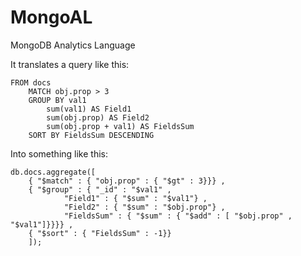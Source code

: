 MongoAL
=======

MongoDB Analytics Language

It translates a query like this:

	FROM docs
		MATCH obj.prop > 3
		GROUP BY val1
			sum(val1) AS Field1
			sum(obj.prop) AS Field2
			sum(obj.prop + val1) AS FieldsSum
		SORT BY FieldsSum DESCENDING
        
Into something like this:

	db.docs.aggregate([
		{ "$match" : { "obj.prop" : { "$gt" : 3}}} , 
		{ "$group" : { "_id" : "$val1" ,
				"Field1" : { "$sum" : "$val1"} ,
				"Field2" : { "$sum" : "$obj.prop"} ,
				"FieldsSum" : { "$sum" : { "$add" : [ "$obj.prop" , "$val1"]}}}} ,
		{ "$sort" : { "FieldsSum" : -1}}
		]);
